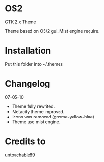 # OS2
GTK 2.x Theme

Theme based on OS/2 gui.
Mist engine require.

# Installation
Put this folder into ~/.themes 

# Changelog
07-05-10
- Theme fully rewrited.
- Metacity theme improved.
- Icons was removed (gnome-yellow-blue).
- Theme use mist engine.

# Credits to
[untouchable89](http://gnome-look.org/usermanager/search.php?username=untouchable89)
